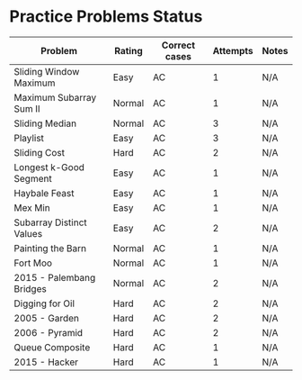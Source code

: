 # Practice Problems Status
Problem|Rating|Correct cases|Attempts|Notes
-|-|-|-|-
Sliding Window Maximum|Easy|AC|1|N/A
Maximum Subarray Sum II|Normal|AC|1|N/A
Sliding Median|Normal|AC|3|N/A
Playlist|Easy|AC|3|N/A
Sliding Cost|Hard|AC|2|N/A
Longest k-Good Segment|Easy|AC|1|N/A
Haybale Feast|Easy|AC|1|N/A
Mex Min|Easy|AC|1|N/A
Subarray Distinct Values|Easy|AC|2|N/A
Painting the Barn|Normal|AC|1|N/A
Fort Moo|Normal|AC|1|N/A
2015 - Palembang Bridges|Normal|AC|2|N/A
Digging for Oil|Hard|AC|2|N/A
2005 - Garden|Hard|AC|2|N/A
2006 - Pyramid|Hard|AC|2|N/A
Queue Composite|Hard|AC|1|N/A
2015 - Hacker|Hard|AC|1|N/A